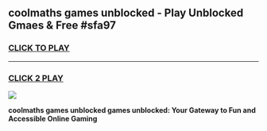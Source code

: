 
## coolmaths games unblocked - Play Unblocked Gmaes & Free #sfa97
<h3>
<a href="https://news.freeplayer.one?title=coolmaths_games_unblocked&ref=24F">CLICK TO PLAY</a></h3>
<hr>

<h3>
<a href="https://news.freeplayer.one?title=coolmaths_games_unblocked&ref=24F">CLICK 2 PLAY</a>
  
</h3>

<a href="https://news.freeplayer.one?title=coolmaths_games_unblocked&ref=24F/"><img src="https://clearcache.store/games.png"></a>


**coolmaths games unblocked games unblocked: Your Gateway to Fun and Accessible Online Gaming**
